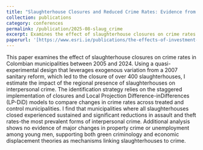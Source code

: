```yaml
---
title: "Slaughterhouse Closures and Reduced Crime Rates: Evidence from Colombia"
collection: publications
category: conferences
permalink: /publication/2025-08-slaug_crime
excerpt: Examines the effect of slaughterhouse closures on crime rates in Colombian municipalities between 2005 and 2024.
paperurl: '[https://www.esri.ie/publications/the-effects-of-investment-in-education-and-training-on-productivity-growth-in-the](https://papers.ssrn.com/sol3/papers.cfm?abstract_id=5394737)'
---
```


This paper examines the effect of slaughterhouse closures on crime rates in Colombian municipalities between 2005 and 2024. Using a quasi-experimental design that leverages exogenous variation from a 2007 sanitary reform, which led to the closure of over 400 slaughterhouses, I estimate the impact of the regional presence of slaughterhouses on interpersonal crime. The identification strategy relies on the staggered implementation of closures and Local Projection Difference-inDifferences (LP-DiD) models to compare changes in crime rates across treated and control municipalities. I find that municipalities where all slaughterhouses closed experienced sustained and significant reductions in assault and theft rates-the most prevalent forms of interpersonal crime. Additional analysis shows no evidence of major changes in property crime or unemployment among young men, supporting both green criminology and economic displacement theories as mechanisms linking slaughterhouses to crime.
